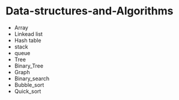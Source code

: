 # Data-structures-and-Algorithms
* Array
* Linkead list
* Hash table
* stack
* queue
* Tree
* Binary_Tree
* Graph
* Binary_search
* Bubble_sort
* Quick_sort
